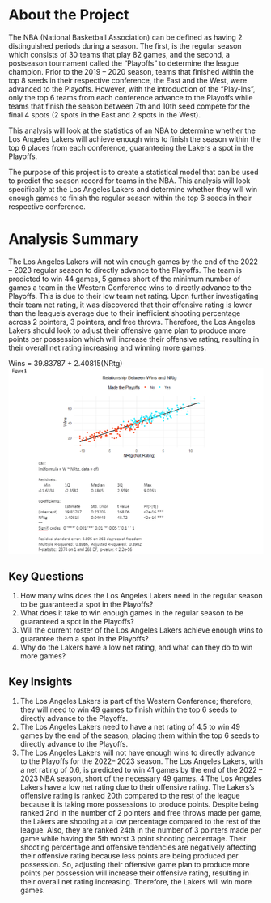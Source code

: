# About the Project
The NBA (National Basketball Association) can be defined as having 2 distinguished periods during a season. The first, is the regular season which consists of 30 teams that play 82 games, and the second, a postseason tournament called the “Playoffs” to determine the league champion. Prior to the 2019 – 2020 season, teams that finished within the top 8 seeds in their respective conference, the East and the West, were advanced to the Playoffs. However, with the introduction of the “Play-Ins”, only the top 6 teams from each conference advance to the Playoffs while teams that finish the season between 7th and 10th seed compete for the final 4 spots (2 spots in the East and 2 spots in the West). 

This analysis will look at the statistics of an NBA to determine whether the Los Angeles Lakers will achieve enough wins to finish the season within the top 6 places from each conference, guaranteeing the Lakers a spot in the Playoffs. 

The purpose of this project is to create a statistical model that can be used to predict the season record for teams in the NBA. This analysis will look specifically at the Los Angeles Lakers and determine whether they will win enough games to finish the regular season within the top 6 seeds in their respective conference.


# Analysis Summary
The Los Angeles Lakers will not win enough games by the end of the 2022 – 2023 regular season to directly advance to the Playoffs. The team is predicted to win 44 games, 5 games short of the minimum number of games a team in the Western Conference wins to directly advance to the Playoffs. This is due to their low team net rating. Upon further investigating their team net rating, it was discovered that their offensive rating is lower than the league’s average due to their inefficient shooting percentage across 2 pointers, 3 pointers, and free throws. Therefore, the Los Angeles Lakers should look to adjust their offensive game plan to produce more points per possession which will increase their offensive rating, resulting in their overall net rating increasing and winning more games.


Wins = 39.83787 + 2.40815(NRtg)
![alt text](https://github.com/ckim309/Predicting-Wins/blob/main/Regression%20Model.png?raw=true) 

## Key Questions
1. How many wins does the Los Angeles Lakers need in the regular season to be guaranteed a spot in the Playoffs?
2. What does it take to win enough games in the regular season to be guaranteed a spot in the Playoffs?
3. Will the current roster of the Los Angeles Lakers achieve enough wins to guarantee them a spot in the Playoffs?
4. Why do the Lakers have a low net rating, and what can they do to win more games?

## Key Insights
1. The Los Angeles Lakers is part of the Western Conference; therefore, they will need to win 49 games to finish within the top 6 seeds to directly advance to the Playoffs.
2. The Los Angeles Lakers need to have a net rating of 4.5 to win 49 games by the end of the season, placing them within the top 6 seeds to directly advance to the Playoffs.
3. The Los Angeles Lakers will not have enough wins to directly advance to the Playoffs for the 2022– 2023 season. The Los Angeles Lakers, with a net rating of 0.6, is predicted to win 41 games by the end of the 2022 – 2023 NBA season, short of the necessary 49 games.
4.The Los Angeles Lakers have a low net rating due to their offensive rating. The Lakers’s offensive rating is ranked 20th compared to the rest of the league because it is taking more possessions to produce points. Despite being ranked 2nd in the number of 2 pointers and free throws made per game, the Lakers are shooting at a low percentage compared to the rest of the league. Also, they are ranked 24th in the number of 3 pointers made per game while having the 5th worst 3 point shooting percentage. Their shooting percentage and offensive tendencies are negatively affecting their offensive rating because less points are being produced per possession. So, adjusting their offensive game plan to produce more points per possession will increase their offensive rating, resulting in their overall net rating increasing. Therefore, the Lakers will win more games.
